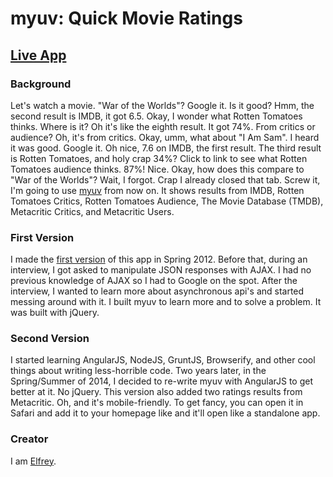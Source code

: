 myuv: Quick Movie Ratings
====

## [Live App](http://elfreyshira.com/myuv)

### Background
Let's watch a movie. "War of the Worlds"? Google it. Is it good? Hmm, the second result is IMDB, it got 6.5.
Okay, I wonder what Rotten Tomatoes thinks. Where is it? Oh it's like the eighth result. It got 74%. From critics or audience?
Oh, it's from critics. Okay, umm, what about "I Am Sam". I heard it was good. Google it. Oh nice, 7.6 on IMDB, the first result.
The third result is Rotten Tomatoes, and holy crap 34%? Click to link to see what Rotten Tomatoes audience thinks. 87%! Nice.
Okay, how does this compare to "War of the Worlds"? Wait, I forgot. Crap I already closed that tab.
Screw it, I'm going to use [myuv](http://elfreyshira.com/myuv) from now on. It shows results from IMDB, Rotten Tomatoes
Critics, Rotten Tomatoes Audience, The Movie Database (TMDB), Metacritic Critics, and Metacritic Users.

### First Version
I made the [first version](https://github.com/elfreyshira/myuv-old) of this app in Spring 2012. Before that, during an interview,
I got asked to manipulate JSON responses with AJAX. I had no previous knowledge of AJAX so I had to Google on the spot. After the
interview, I wanted to learn more about asynchronous api's and started messing around with it. I built myuv to learn more and to
solve a problem. It was built with jQuery.

### Second Version
I started learning AngularJS, NodeJS, GruntJS, Browserify, and other cool things about writing less-horrible code. Two years
later, in the Spring/Summer of 2014, I decided to re-write myuv with AngularJS to get better at it. No jQuery. This version also
added two ratings results from Metacritic. Oh, and it's mobile-friendly. To get fancy, you can open it in Safari and add it to
your homepage like and it'll open like a standalone app.

### Creator
I am [Elfrey](http://elfreyshira.com).
